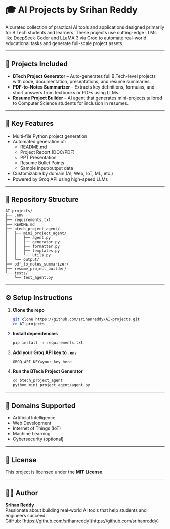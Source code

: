 # 🎓 AI Projects by Srihan Reddy

A curated collection of practical AI tools and applications designed primarily for B.Tech students and learners. These projects use cutting-edge LLMs like DeepSeek-Coder and LLaMA 3 via Groq to automate real-world educational tasks and generate full-scale project assets.

---

## 📌 Projects Included

- **BTech Project Generator** – Auto-generates full B.Tech-level projects with code, documentation, presentations, and resume summaries.
- **PDF-to-Notes Summarizer** – Extracts key definitions, formulas, and short answers from textbooks or PDFs using LLMs.
- **Resume Project Builder** – AI agent that generates mini-projects tailored to Computer Science students for inclusion in resumes.

---

## 🚀 Key Features

- Multi-file Python project generation
- Automated generation of:
  - README.md
  - Project Report (DOC/PDF)
  - PPT Presentation
  - Resume Bullet Points
  - Sample input/output data
- Customizable by domain (AI, Web, IoT, ML, etc.)
- Powered by Groq API using high-speed LLMs

---

## 📁 Repository Structure

```
AI-projects/
├── .env
├── requirements.txt
├── README.md
├── btech_project_agent/
│   ├── mini_project_agent/
│   │   ├── agent.py
│   │   ├── generator.py
│   │   ├── formatter.py
│   │   ├── templates.py
│   │   └── utils.py
│   └── output/
├── pdf_to_notes_summarizer/
├── resume_project_builder/
└── tests/
    └── test_agent.py
```

---

## ⚙️ Setup Instructions

1. **Clone the repo**
   ```bash
   git clone https://github.com/srihanreddy/AI-projects.git
   cd AI-projects
   ```

2. **Install dependencies**
   ```bash
   pip install -r requirements.txt
   ```

3. **Add your Groq API key to `.env`**
   ```
   GROQ_API_KEY=your_key_here
   ```

4. **Run the BTech Project Generator**
   ```bash
   cd btech_project_agent
   python mini_project_agent/agent.py
   ```

---

## 🧠 Domains Supported

- Artificial Intelligence
- Web Development
- Internet of Things (IoT)
- Machine Learning
- Cybersecurity (optional)

---

## 📄 License

This project is licensed under the **MIT License**.

---

## 👨‍💻 Author

**Srihan Reddy**  
Passionate about building real-world AI tools that help students and engineers succeed.  
GitHub: [https://github.com/srihanreddy](https://github.com/srihanreddy)
